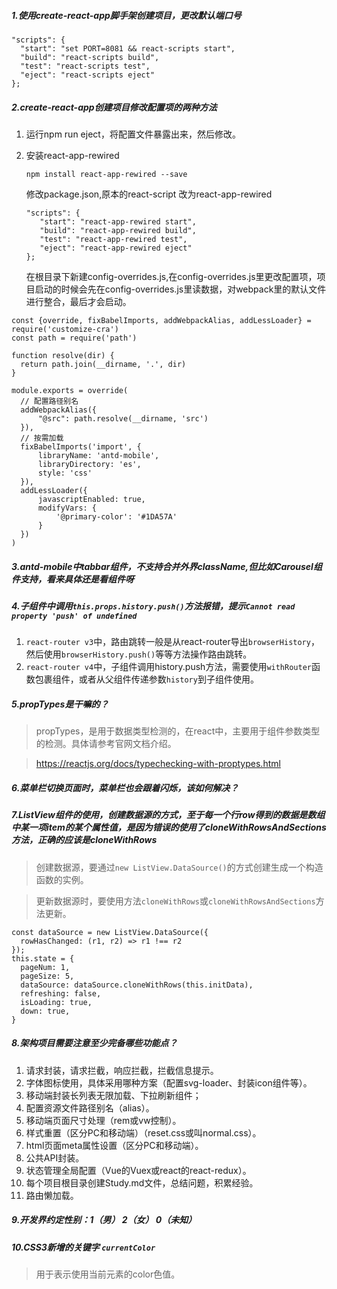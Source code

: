 ##### 1.使用create-react-app脚手架创建项目，更改默认端口号
```
"scripts": {
  "start": "set PORT=8081 && react-scripts start",
  "build": "react-scripts build",
  "test": "react-scripts test",
  "eject": "react-scripts eject"
};
```

##### 2.create-react-app创建项目修改配置项的两种方法
1. 运行npm run eject，将配置文件暴露出来，然后修改。

2. 安装react-app-rewired
	```
	npm install react-app-rewired --save
	```
	
	修改package.json,原本的react-script 改为react-app-rewired　　
	
	```
	"scripts": {
	   "start": "react-app-rewired start",
	   "build": "react-app-rewired build",
	   "test": "react-app-rewired test",
	   "eject": "react-app-rewired eject"
	};
	```
	
	在根目录下新建config-overrides.js,在config-overrides.js里更改配置项，项目启动的时候会先在config-overrides.js里读数据，对webpack里的默认文件进行整合，最后才会启动。

  ```
  const {override, fixBabelImports, addWebpackAlias, addLessLoader} = require('customize-cra')
  const path = require('path')
  
  function resolve(dir) {
  	return path.join(__dirname, '.', dir)
  }
  
  module.exports = override(
  	// 配置路径别名
  	addWebpackAlias({
  		"@src": path.resolve(__dirname, 'src')
  	}),
  	// 按需加载
  	fixBabelImports('import', {
  		libraryName: 'antd-mobile',
  		libraryDirectory: 'es',
  		style: 'css'
  	}),
  	addLessLoader({
  		javascriptEnabled: true,
  		modifyVars: {
  			'@primary-color': '#1DA57A'
  		}
  	})
  )
  ```
  
  ##### 3.antd-mobile中tabbar组件，不支持合并外界className,但比如Carousel组件支持，看来具体还是看组件呀
  
  ##### 4.子组件中调用```this.props.history.push()```方法报错，提示```Cannot read property 'push' of undefined```
  1. ```react-router v3```中，路由跳转一般是从react-router导出```browserHistory```，然后使用```browserHistory.push()```等等方法操作路由跳转。
  2. ```react-router v4```中，子组件调用history.push方法，需要使用```withRouter```函数包裹组件，或者从父组件传递参数```history```到子组件使用。
  
  ##### 5.propTypes是干嘛的？
  >propTypes，是用于数据类型检测的，在react中，主要用于组件参数类型的检测。具体请参考官网文档介绍。
  
  >https://reactjs.org/docs/typechecking-with-proptypes.html
  
  ##### 6.菜单栏切换页面时，菜单栏也会跟着闪烁，该如何解决？
  
  ##### 7.ListView组件的使用，创建数据源的方式，至于每一个行row得到的数据是数组中某一项item的某个属性值，是因为错误的使用了cloneWithRowsAndSections方法，正确的应该是cloneWithRows
  >创建数据源，要通过```new ListView.DataSource()```的方式创建生成一个构造函数的实例。
  
  >更新数据源时，要使用方法```cloneWithRows```或```cloneWithRowsAndSections```方法更新。
  
  ``` 
  const dataSource = new ListView.DataSource({
    rowHasChanged: (r1, r2) => r1 !== r2
  });
  this.state = {
    pageNum: 1,
    pageSize: 5,
    dataSource: dataSource.cloneWithRows(this.initData),
    refreshing: false,
    isLoading: true,
    down: true,
  }
  ```
  
  ##### 8.架构项目需要注意至少完备哪些功能点？
  1. 请求封装，请求拦截，响应拦截，拦截信息提示。
  2. 字体图标使用，具体采用哪种方案（配置svg-loader、封装icon组件等）。
  3. 移动端封装长列表无限加载、下拉刷新组件；
  4. 配置资源文件路径别名（alias）。
  5. 移动端页面尺寸处理（rem或vw控制）。
  6. 样式重置（区分PC和移动端）（reset.css或叫normal.css）。
  7. html页面meta属性设置（区分PC和移动端）。
  8. 公共API封装。
  9. 状态管理全局配置（Vue的Vuex或react的react-redux）。
  10. 每个项目根目录创建Study.md文件，总结问题，积累经验。
  11. 路由懒加载。
  
  ##### 9.开发界约定性别：1（男） 2（女） 0（未知）
  
  ##### 10.CSS3新增的关键字 ```currentColor```
  >用于表示使用当前元素的color色值。
  
  